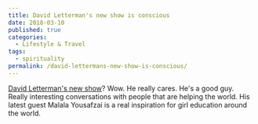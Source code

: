 ```yaml
---
title: David Letterman's new show is conscious
date: 2018-03-10
published: true
categories:
  - Lifestyle & Travel
tags:
  - spirituality
permalink: /david-lettermans-new-show-is-conscious/
---
```

[David Letterman's new show](https://www.netflix.com/title/80209096)? Wow. He really cares. He's a good guy. Really interesting conversations with people that are helping the world. His latest guest Malala Yousafzai is a real inspiration for girl education around the world.